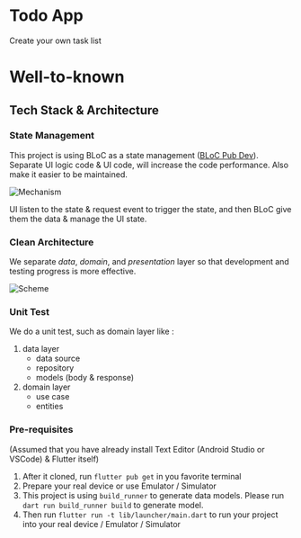 # Todo App

Create your own task list

# Well-to-known

## Tech Stack & Architecture

### State Management

This project is using BLoC as a state management ([BLoC Pub Dev](https://pub.dev/packages/flutter_bloc)).
Separate UI logic code & UI code, will increase the code performance. Also make it easier
to be maintained.

![Mechanism](https://bloclibrary.dev/_astro/bloc_architecture_full.CYn-T9Ox_Z20Hwr9.webp)

UI listen to the state & request event to trigger the state, and then BLoC give them the data & manage
the UI state.

### Clean Architecture

We separate *data*, *domain*, and *presentation* layer so that development and testing
progress is more effective.

![Scheme](https://i0.wp.com/resocoder.com/wp-content/uploads/2019/08/Clean-Architecture-Flutter-Diagram.png?w=556&ssl=1)

### Unit Test
We do a unit test, such as domain layer like :

1. data layer
    - data source
    - repository
    - models (body & response)
2. domain layer
    - use case
    - entities

### Pre-requisites
(Assumed that you have already install Text Editor (Android Studio or VSCode) & Flutter itself)

1. After it cloned, run `flutter pub get` in you favorite terminal 
2. Prepare your real device or use Emulator / Simulator
3. This project is using `build_runner` to generate data models. Please run `dart run build_runner build` to generate model.
4. Then run `flutter run -t lib/launcher/main.dart` to run your project into your real device / Emulator / Simulator